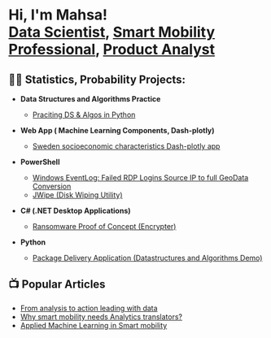 <h1>Hi, I'm Mahsa! <br/><a href="https://github.com/mahsa-github">Data Scientist</a>, <a href="https://www.linkedin.com/in/mahsa-ramez/">Smart Mobility Professional</a>, <a href="https://mahsaramez.com/">Product Analyst</a></h1>

<h2>👨‍💻 Statistics, Probability Projects:</h2>

- <b>Data Structures and Algorithms Practice </b>
  - [Praciting DS & Algos in Python](https://github.com/josh/AlgoPractice)
- <b> Web App ( Machine Learning Components, Dash-plotly)</b>
  - [Sweden socioeconomic characteristics Dash-plotly app](https://github.com/mahsa-github/Sweden-socioecono_app/tree/master) </b></i>
- <b>PowerShell</b>
  - [Windows EventLog: Failed RDP Logins Source IP to full GeoData Conversion](https://gb.com/joakor1/Sen-Lab)
  - [JWipe (Disk Wiping Utility)](https://github.com/joshm/JwiperShell)
  
- <b>C# (.NET Desktop Applications)</b>
  - [Ransomware Proof of Concept (Encrypter)](https://github.com/xkmx)
  
- <b>Python</b>
  - [Package Delivery Application (Datastructures and Algorithms Demo)](https://g.com/ing-Algorithm)

<h2>📺 Popular Articles</h2>

- [From analysis to action leading with data](https://mahsaramez.com/from-analysis-to-action-leading-with-data/)
- [Why smart mobility needs Analytics translators?](https://mahsaramez.com/why-smart-mobility-needs-analytics-translator/)
- [Applied Machine Learning in Smart mobility ](https://mahsaramez.com/applied-machine-learning-in-smart-mobility/)


